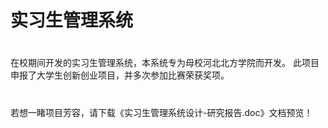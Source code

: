 # 实习生管理系统
#
在校期间开发的实习生管理系统，本系统专为母校河北北方学院而开发。
此项目申报了大学生创新创业项目，并多次参加比赛荣获奖项。
#
若想一睹项目芳容，请下载《实习生管理系统设计-研究报告.doc》文档预览！
